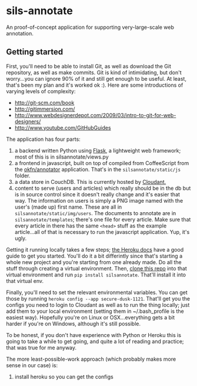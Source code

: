 sils-annotate
=============

An proof-of-concept application for supporting very-large-scale web annotation.


Getting started
----------------

First, you'll need to be able to install Git, as well as download the Git repository, as well as make commits.
Git is kind of intimidating, but don't worry...you can ignore 90% of it and still get enough to be useful. At
least, that's been my plan and it's worked ok :). Here are some introductions of varying levels of complexity:

* http://git-scm.com/book
* http://gitimmersion.com/
* http://www.webdesignerdepot.com/2009/03/intro-to-git-for-web-designers/
* http://www.youtube.com/GitHubGuides


The application has four parts: 

1. a backend written Python using [Flask](http://flask.pocoo.org/), a lightweight web framework; most of this is in silsannotate/views.py
2. a frontend in javascript, built on top of compiled from CoffeeScript from the 
[okfn/annotator](https://github.com/okfn/annotator/) application. That's in the `silsannotate/static/js` folder.
3. a data store in CouchDB. This is currently hosted by [Cloudant.](http://cloudant.com)
4. content to serve (users and articles) which really should be in the db but is in source control since it doesn't
really change and it's easier that way. The information on users is simply a PNG image named with the user's (made up)
first name. These are all in `silsannotate/static/img/users`. The documents to annotate are in 
`silsannotate/templates`; there's one file for every article. Make sure that every article in there has the same
`<head>` stuff as the example article...all of that is necessary to run the javascript application. Yup, it's ugly.

Getting it running locally takes a few steps; [the Heroku docs](https://devcenter.heroku.com/articles/python) have a good guide to get you started.
You'll do it a bit differintly since that's starting a whole new project and you're starting from one already
made. Do all the stuff through creating a virtual environment. Then, [clone this repo](https://devcenter.heroku.com/articles/git-clone-heroku-app)
into that virtual environment and run `pip install silsannotate`. That'll install it into that virtual env.

Finally, you'll need to set the relevant environmental variables. You can get those by running `heroku config --app secure-dusk-1121`.
That'll get you the configs you need to login to Cloudant as well as to run the thing locally; just add them to your
local environment (setting them in ~/.bash_profile is the easiest way). Hopefully you're on Linux or OSX...everything
gets a bit harder if you're on Windows, although it's still possible.

To be honest, if you don't have experience with Python or Heroku this is going to take a while to get going, and quite
a lot of reading and practice; that was true for me anyway. 

The more least-possible-work approach (which probably makes more sense in our case) is: 

1. install  heroku so you can get the configs
